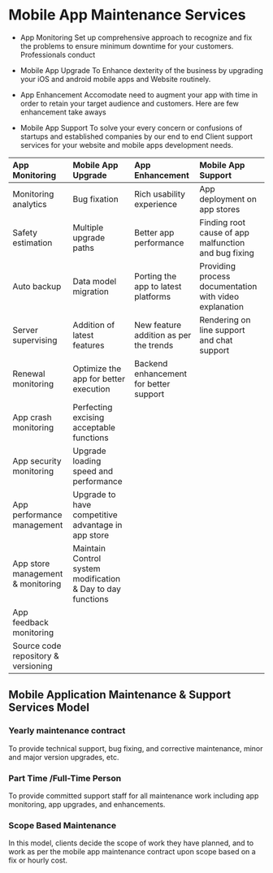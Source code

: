 
# Mobile App Maintenance Services

- App Monitoring
Set up comprehensive approach to recognize and fix the problems to ensure minimum downtime for your customers. Professionals conduct

- Mobile App Upgrade
To Enhance dexterity of the business by upgrading your iOS and android mobile apps and Website routinely.

- App Enhancement
Accomodate need to augment your app with time in order to retain your target audience and customers. Here are few enhancement take aways

- Mobile App Support
To solve your every concern or confusions of startups and established companies by our end to end Client support services for your website and mobile apps development needs.

|App Monitoring | Mobile App Upgrade | App Enhancement | Mobile App Support |
| :---| :--- | :--- |:--- |
|Monitoring analytics | Bug fixation | Rich usability experience | App deployment on app stores |
|Safety estimation| Multiple upgrade paths | Better app performance | Finding root cause of app malfunction and bug fixing|
|Auto backup | Data model migration | Porting the app to latest platforms | Providing process documentation with video explanation |
|Server supervising | Addition of latest features | New feature addition as per the trends | Rendering on line support and chat support|
|Renewal monitoring | Optimize the app for better execution | Backend enhancement for better support ||
|App crash monitoring | Perfecting excising acceptable functions ||
|App security monitoring | Upgrade loading speed and performance ||
|App performance management | Upgrade to have competitive advantage in app store ||
|App store management & monitoring | Maintain Control system modification & Day to day functions ||
|App feedback monitoring | | |
|Source code repository & versioning | | |


## Mobile Application Maintenance & Support Services Model
 ### Yearly maintenance contract
To provide technical support, bug fixing, and corrective maintenance, minor and major version upgrades, etc.
 ### Part Time /Full-Time Person
To provide committed support staff for all maintenance work including app monitoring, app upgrades, and enhancements.
 ### Scope Based Maintenance
In this model, clients decide the scope of work they have planned, and to work as per the mobile app maintenance contract upon scope based on a fix or hourly cost.



